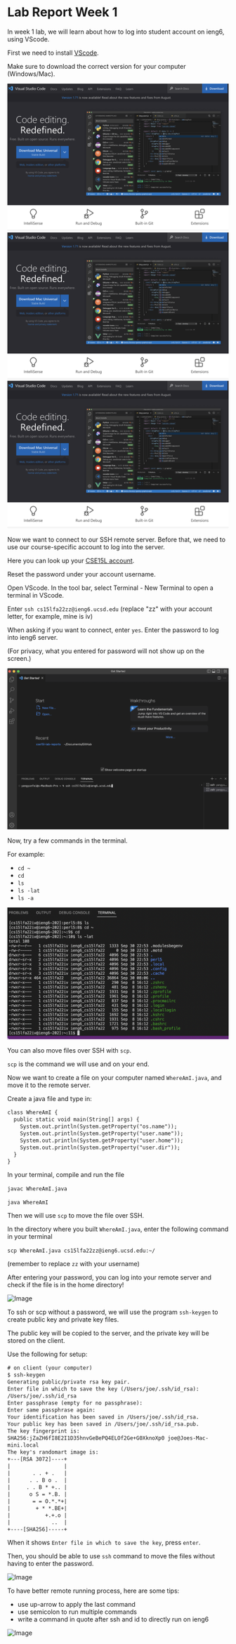 # Lab Report Week 1

In week 1 lab, we will learn about how to log into student account on ieng6, using VScode.

First we need to install [VScode](http://code.visualstudio.com/).

Make sure to download the correct version for your computer (Windows/Mac).

![Image](https://github.com/fergusyyang/cse15l-lab-reports/blob/main/VScode%20download%20page.png)
![Image](https://github.com/fergusyyang/cse15l-lab-reports/blob/main/VScode%20download%20page.png)
![Image](https://github.com/fergusyyang/cse15l-lab-reports/blob/main/VScode%20download%20page.png)

Now we want to connect to our SSH remote server. Before that, we need to use our course-specific account to log into the server.

Here you can look up your [CSE15L account](https://sdacs.ucsd.edu/~icc/index.php).

Reset the password under your account username.

Open VScode. In the tool bar, select Terminal - New Terminal to open a terminal in VScode.

Enter ```ssh cs15lfa22zz@ieng6.ucsd.edu``` (replace "zz" with your account letter, for example, mine is iv)

When asking if you want to connect, enter ```yes```. Enter the password to log into ieng6 server.

(For privacy, what you entered for password will not show up on the screen.)

![Image](https://github.com/fergusyyang/cse15l-lab-reports/blob/main/VScode%20terminal.png)

Now, try a few commands in the terminal. 

For example:

* ```cd ~```
* ```cd```
* ```ls```
* ```ls -lat```
* ```ls -a```

![Image](https://github.com/fergusyyang/cse15l-lab-reports/blob/main/trying%20commands.png)

You can also move files over SSH with ```scp```.

```scp``` is the command we will use and on your end.

Now we want to create a file on your computer named ```WhereAmI.java```, and move it to the remote server.

Create a java file and type in:

```
class WhereAmI {
  public static void main(String[] args) {
    System.out.println(System.getProperty("os.name"));
    System.out.println(System.getProperty("user.name"));
    System.out.println(System.getProperty("user.home"));
    System.out.println(System.getProperty("user.dir"));
  }
}
```

In your terminal, compile and run the file

```javac WhereAmI.java```

```java WhereAmI```

Then we will use ```scp``` to move the file over SSH.

In the directory where you built ```WhereAmI.java```, enter the following command in your terminal

```scp WhereAmI.java cs15lfa22zz@ieng6.ucsd.edu:~/```

(remember to replace ```zz``` with your username)

After entering your password, you can log into your remote server and check if the file is in the home directory!

![Image](https://github.com/fergusyyang/cse15l-lab-reports/blob/main/scp2.png)

To ssh or scp without a password, we will use the program ```ssh-keygen``` to create public key and private key files.

The public key will be copied to the server, and the private key will be stored on the client.

Use the following for setup:

```
# on client (your computer)
$ ssh-keygen
Generating public/private rsa key pair.
Enter file in which to save the key (/Users/joe/.ssh/id_rsa): /Users/joe/.ssh/id_rsa
Enter passphrase (empty for no passphrase): 
Enter same passphrase again: 
Your identification has been saved in /Users/joe/.ssh/id_rsa.
Your public key has been saved in /Users/joe/.ssh/id_rsa.pub.
The key fingerprint is:
SHA256:jZaZH6fI8E2I1D35hnvGeBePQ4ELOf2Ge+G0XknoXp0 joe@Joes-Mac-mini.local
The key's randomart image is:
+---[RSA 3072]----+
|                 |
|       . . + .   |
|      . . B o .  |
|     . . B * +.. |
|      o S = *.B. |
|       = = O.*.*+|
|        + * *.BE+|
|           +.+.o |
|             ..  |
+----[SHA256]-----+
```

When it shows ```Enter file in which to save the key```, press ```enter```.

Then, you should be able to use ```ssh``` command to move the files without having to enter the password.

![Image](https://github.com/fergusyyang/cse15l-lab-reports/blob/main/ssh%20keys.png)

To have better remote running process, here are some tips:

* use up-arrow to apply the last command
* use semicolon to run multiple commands
* write a command in quote after ssh and id to directly run on ieng6

![Image](https://github.com/fergusyyang/cse15l-lab-reports/blob/main/better.png)
